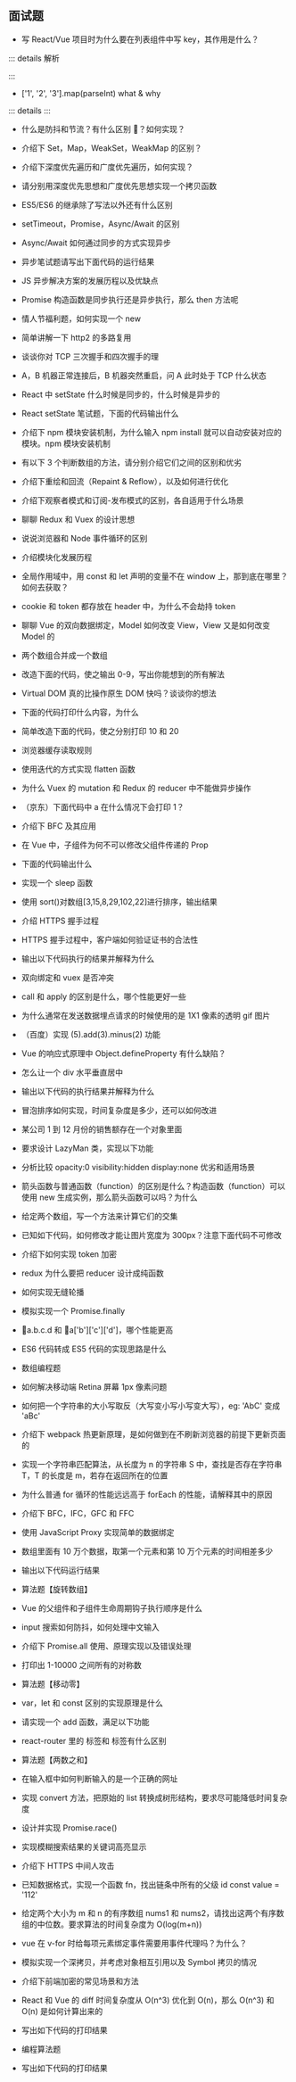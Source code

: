 ## 面试题

- 写 React/Vue 项目时为什么要在列表组件中写 key，其作用是什么？

::: details 解析

:::

- ['1', '2', '3'].map(parseInt) what & why

::: details
:::

- 什么是防抖和节流？有什么区别 ？如何实现？

- 介绍下 Set，Map，WeakSet，WeakMap 的区别？

- 介绍下深度优先遍历和广度优先遍历，如何实现？

- 请分别用深度优先思想和广度优先思想实现一个拷贝函数

- ES5/ES6 的继承除了写法以外还有什么区别

- setTimeout，Promise，Async/Await 的区别

- Async/Await 如何通过同步的方式实现异步

- 异步笔试题请写出下面代码的运行结果

- JS 异步解决方案的发展历程以及优缺点

- Promise 构造函数是同步执行还是异步执行，那么 then 方法呢

- 情人节福利题，如何实现一个 new

- 简单讲解一下 http2 的多路复用

- 谈谈你对 TCP 三次握手和四次握手的理

- A，B 机器正常连接后，B 机器突然重启，问 A 此时处于 TCP 什么状态

- React 中 setState 什么时候是同步的，什么时候是异步的

- React setState 笔试题，下面的代码输出什么

- 介绍下 npm 模块安装机制，为什么输入 npm install 就可以自动安装对应的模块。npm 模块安装机制

- 有以下 3 个判断数组的方法，请分别介绍它们之间的区别和优劣

- 介绍下重绘和回流（Repaint & Reflow），以及如何进行优化

- 介绍下观察者模式和订阅-发布模式的区别，各自适用于什么场景

- 聊聊 Redux 和 Vuex 的设计思想

- 说说浏览器和 Node 事件循环的区别

- 介绍模块化发展历程

- 全局作用域中，用 const 和 let 声明的变量不在 window 上，那到底在哪里？如何去获取？

- cookie 和 token 都存放在 header 中，为什么不会劫持 token

- 聊聊 Vue 的双向数据绑定，Model 如何改变 View，View 又是如何改变 Model 的

- 两个数组合并成一个数组

- 改造下面的代码，使之输出 0-9，写出你能想到的所有解法

- Virtual DOM 真的比操作原生 DOM 快吗？谈谈你的想法

- 下面的代码打印什么内容，为什么

- 简单改造下面的代码，使之分别打印 10 和 20

- 浏览器缓存读取规则

- 使用迭代的方式实现 flatten 函数

- 为什么 Vuex 的 mutation 和 Redux 的 reducer 中不能做异步操作

- （京东）下面代码中 a 在什么情况下会打印 1？

- 介绍下 BFC 及其应用

- 在 Vue 中，子组件为何不可以修改父组件传递的 Prop

- 下面的代码输出什么

- 实现一个 sleep 函数

- 使用 sort()对数组[3,15,8,29,102,22]进行排序，输出结果

- 介绍 HTTPS 握手过程

- HTTPS 握手过程中，客户端如何验证证书的合法性

- 输出以下代码执行的结果并解释为什么

- 双向绑定和 vuex 是否冲突

- call 和 apply 的区别是什么，哪个性能更好一些

- 为什么通常在发送数据埋点请求的时候使用的是 1X1 像素的透明 gif 图片

- （百度）实现 (5).add(3).minus(2) 功能

- Vue 的响应式原理中 Object.defineProperty 有什么缺陷？

- 怎么让一个 div 水平垂直居中

- 输出以下代码的执行结果并解释为什么

- 冒泡排序如何实现，时间复杂度是多少，还可以如何改进

- 某公司 1 到 12 月份的销售额存在一个对象里面

- 要求设计 LazyMan 类，实现以下功能

- 分析比较 opacity:0 visibility:hidden display:none 优劣和适用场景

- 箭头函数与普通函数（function）的区别是什么？构造函数（function）可以使用 new 生成实例，那么箭头函数可以吗？为什么

- 给定两个数组，写一个方法来计算它们的交集

- 已知如下代码，如何修改才能让图片宽度为 300px？注意下面代码不可修改

- 介绍下如何实现 token 加密

- redux 为什么要把 reducer 设计成纯函数

- 如何实现无缝轮播

- 模拟实现一个 Promise.finally

- a.b.c.d 和 a['b']['c']['d']，哪个性能更高

- ES6 代码转成 ES5 代码的实现思路是什么

- 数组编程题

- 如何解决移动端 Retina 屏幕 1px 像素问题

- 如何把一个字符串的大小写取反（大写变小写小写变大写），eg: 'AbC' 变成 'aBc'

- 介绍下 webpack 热更新原理，是如何做到在不刷新浏览器的前提下更新页面的

- 实现一个字符串匹配算法，从长度为 n 的字符串 S 中，查找是否存在字符串 T，T 的长度是 m，若存在返回所在的位置

- 为什么普通 for 循环的性能远远高于 forEach 的性能，请解释其中的原因

- 介绍下 BFC，IFC，GFC 和 FFC

- 使用 JavaScript Proxy 实现简单的数据绑定

- 数组里面有 10 万个数据，取第一个元素和第 10 万个元素的时间相差多少

- 输出以下代码运行结果

- 算法题【旋转数组】

- Vue 的父组件和子组件生命周期钩子执行顺序是什么

- input 搜索如何防抖，如何处理中文输入

- 介绍下 Promise.all 使用、原理实现以及错误处理

- 打印出 1-10000 之间所有的对称数

- 算法题【移动零】

* var，let 和 const 区别的实现原理是什么

* 请实现一个 add 函数，满足以下功能

* react-router 里的 <link> 标签和 <a> 标签有什么区别

* 算法题【两数之和】

* 在输入框中如何判断输入的是一个正确的网址

* 实现 convert 方法，把原始的 list 转换成树形结构，要求尽可能降低时间复杂度

* 设计并实现 Promise.race()

* 实现模糊搜索结果的关键词高亮显示

* 介绍下 HTTPS 中间人攻击

* 已知数据格式，实现一个函数 fn，找出链条中所有的父级 id const value = '112'

* 给定两个大小为 m 和 n 的有序数组 nums1 和 nums2，请找出这两个有序数组的中位数。要求算法的时间复杂度为 O(log(m+n))

* vue 在 v-for 时给每项元素绑定事件需要用事件代理吗？为什么？

* 模拟实现一个深拷贝，并考虑对象相互引用以及 Symbol 拷贝的情况

* 介绍下前端加密的常见场景和方法

* React 和 Vue 的 diff 时间复杂度从 O(n^3) 优化到 O(n)，那么 O(n^3) 和 O(n) 是如何计算出来的

* 写出如下代码的打印结果

* 编程算法题

* 写出如下代码的打印结果
